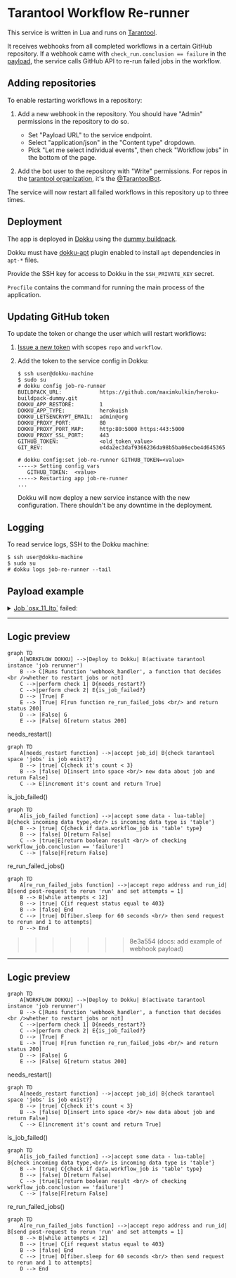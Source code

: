 # Tarantool Workflow Re-runner

This service is written in Lua and runs on [Tarantool](https://tarantool.io).

It receives webhooks from all completed workflows in a certain GitHub repository.
If a webhook came with `check_run.conclusion == failure` in the 
[payload](https://docs.github.com/en/developers/webhooks-and-events/webhooks/webhook-events-and-payloads#check_run), 
the service calls GitHub API to re-run failed jobs in the workflow.

## Adding repositories

To enable restarting workflows in a repository:

1. Add a new webhook in the repository.
   You should have "Admin" permissions in the repository to do so.
   
   * Set "Payload URL" to the service endpoint.
   * Select "application/json" in the "Content type" dropdown.
   * Pick "Let me select individual events", then check "Workflow jobs" in the bottom of the page.
   
   
2. Add the bot user to the repository with "Write" permissions.
   For repos in the [tarantool organization](https://github.com/tarantool),
   it's the [@TarantoolBot](https://github.com/TarantoolBot).
   
The service will now restart all failed workflows in this repository up to three times.

## Deployment

The app is deployed in [Dokku](https://dokku.com) using the 
[dummy buildpack](https://github.com/maximkulkin/heroku-buildpack-dummy).

Dokku must have [dokku-apt](https://github.com/dokku-community/dokku-apt)
plugin enabled to install `apt` dependencies in `apt-*` files.

Provide the SSH key for access to Dokku in the `SSH_PRIVATE_KEY` secret.

`Procfile` contains the command for running the main process of the application.

## Updating GitHub token

To update the token or change the user which will restart workflows:

1. [Issue a new token](https://github.com/settings/tokens/new) with scopes `repo` and `workflow`.
2. Add the token to the service config in Dokku:

    ```console
    $ ssh user@dokku-machine
    $ sudo su
    # dokku config job-re-runner
    BUILDPACK_URL:            https://github.com/maximkulkin/heroku-buildpack-dummy.git
    DOKKU_APP_RESTORE:        1
    DOKKU_APP_TYPE:           herokuish
    DOKKU_LETSENCRYPT_EMAIL:  admin@org
    DOKKU_PROXY_PORT:         80
    DOKKU_PROXY_PORT_MAP:     http:80:5000 https:443:5000
    DOKKU_PROXY_SSL_PORT:     443
    GITHUB_TOKEN:             <old_token_value>
    GIT_REV:                  e4da2ec3daf9366236da98b5ba06ecbe4d645365

    # dokku config:set job-re-runner GITHUB_TOKEN=<value>
    -----> Setting config vars
       GITHUB_TOKEN:  <value>
    -----> Restarting app job-re-runner
    ...
    ```
    
    Dokku will now deploy a new service instance with the new configuration.
    There shouldn't be any downtime in the deployment.
    
## Logging

To read service logs, SSH to the Dokku machine:

```console
$ ssh user@dokku-machine
$ sudo su
# dokku logs job-re-runner --tail
```

## Payload example

<details>
<summary>
<a href="https://github.com/tarantool/tarantool/runs/8039369388?check_suite_focus=true">Job `osx_11_lto`</a>
failed:
</summary>

```json
{
  "action": "completed",
  "workflow_job": {
    "id": 8039369388,
    "run_id": 2934728824,
    "run_url": "https://api.github.com/repos/tarantool/tarantool/actions/runs/2934728824",
    "run_attempt": 1,
    "node_id": "CR_kwDOAA3qbM8AAAAB3y8KrA",
    "head_sha": "48a3ecdac4c95d69f69ea17c5ccadb549d0d65b5",
    "url": "https://api.github.com/repos/tarantool/tarantool/actions/jobs/8039369388",
    "html_url": "https://github.com/tarantool/tarantool/runs/8039369388?check_suite_focus=true",
    "status": "completed",
    "conclusion": "failure",
    "started_at": "2022-08-26T15:16:28Z",
    "completed_at": "2022-08-26T15:28:00Z",
    "name": "osx_11_lto",
    "steps": [
      {
        "name": "Set up job",
        "status": "in_progress",
        "conclusion": null,
        "number": 1,
        "started_at": "2022-08-26T15:16:28.000Z",
        "completed_at": null
      }
    ],
    "check_run_url": "https://api.github.com/repos/tarantool/tarantool/check-runs/8039369388",
    "labels": [
      "macos-11"
    ],
    "runner_id": 244,
    "runner_name": "tntmac06",
    "runner_group_id": 1,
    "runner_group_name": "Default"
  },
  "repository": {
    "id": 911980,
    "node_id": "MDEwOlJlcG9zaXRvcnk5MTE5ODA=",
    "name": "tarantool",
    "full_name": "tarantool/tarantool",
    "private": false,
    "owner": {
      "login": "tarantool",
      "id": 2344919,
      "node_id": "MDEyOk9yZ2FuaXphdGlvbjIzNDQ5MTk=",
      "avatar_url": "https://avatars.githubusercontent.com/u/2344919?v=4",
      "gravatar_id": "",
      "url": "https://api.github.com/users/tarantool",
      "html_url": "https://github.com/tarantool",
      "followers_url": "https://api.github.com/users/tarantool/followers",
      "following_url": "https://api.github.com/users/tarantool/following{/other_user}",
      "gists_url": "https://api.github.com/users/tarantool/gists{/gist_id}",
      "starred_url": "https://api.github.com/users/tarantool/starred{/owner}{/repo}",
      "subscriptions_url": "https://api.github.com/users/tarantool/subscriptions",
      "organizations_url": "https://api.github.com/users/tarantool/orgs",
      "repos_url": "https://api.github.com/users/tarantool/repos",
      "events_url": "https://api.github.com/users/tarantool/events{/privacy}",
      "received_events_url": "https://api.github.com/users/tarantool/received_events",
      "type": "Organization",
      "site_admin": false
    },
    "html_url": "https://github.com/tarantool/tarantool",
    "description": "Get your data in RAM. Get compute close to data. Enjoy the performance.",
    "fork": false,
    "url": "https://api.github.com/repos/tarantool/tarantool",
    "forks_url": "https://api.github.com/repos/tarantool/tarantool/forks",
    "keys_url": "https://api.github.com/repos/tarantool/tarantool/keys{/key_id}",
    "collaborators_url": "https://api.github.com/repos/tarantool/tarantool/collaborators{/collaborator}",
    "teams_url": "https://api.github.com/repos/tarantool/tarantool/teams",
    "hooks_url": "https://api.github.com/repos/tarantool/tarantool/hooks",
    "issue_events_url": "https://api.github.com/repos/tarantool/tarantool/issues/events{/number}",
    "events_url": "https://api.github.com/repos/tarantool/tarantool/events",
    "assignees_url": "https://api.github.com/repos/tarantool/tarantool/assignees{/user}",
    "branches_url": "https://api.github.com/repos/tarantool/tarantool/branches{/branch}",
    "tags_url": "https://api.github.com/repos/tarantool/tarantool/tags",
    "blobs_url": "https://api.github.com/repos/tarantool/tarantool/git/blobs{/sha}",
    "git_tags_url": "https://api.github.com/repos/tarantool/tarantool/git/tags{/sha}",
    "git_refs_url": "https://api.github.com/repos/tarantool/tarantool/git/refs{/sha}",
    "trees_url": "https://api.github.com/repos/tarantool/tarantool/git/trees{/sha}",
    "statuses_url": "https://api.github.com/repos/tarantool/tarantool/statuses/{sha}",
    "languages_url": "https://api.github.com/repos/tarantool/tarantool/languages",
    "stargazers_url": "https://api.github.com/repos/tarantool/tarantool/stargazers",
    "contributors_url": "https://api.github.com/repos/tarantool/tarantool/contributors",
    "subscribers_url": "https://api.github.com/repos/tarantool/tarantool/subscribers",
    "subscription_url": "https://api.github.com/repos/tarantool/tarantool/subscription",
    "commits_url": "https://api.github.com/repos/tarantool/tarantool/commits{/sha}",
    "git_commits_url": "https://api.github.com/repos/tarantool/tarantool/git/commits{/sha}",
    "comments_url": "https://api.github.com/repos/tarantool/tarantool/comments{/number}",
    "issue_comment_url": "https://api.github.com/repos/tarantool/tarantool/issues/comments{/number}",
    "contents_url": "https://api.github.com/repos/tarantool/tarantool/contents/{+path}",
    "compare_url": "https://api.github.com/repos/tarantool/tarantool/compare/{base}...{head}",
    "merges_url": "https://api.github.com/repos/tarantool/tarantool/merges",
    "archive_url": "https://api.github.com/repos/tarantool/tarantool/{archive_format}{/ref}",
    "downloads_url": "https://api.github.com/repos/tarantool/tarantool/downloads",
    "issues_url": "https://api.github.com/repos/tarantool/tarantool/issues{/number}",
    "pulls_url": "https://api.github.com/repos/tarantool/tarantool/pulls{/number}",
    "milestones_url": "https://api.github.com/repos/tarantool/tarantool/milestones{/number}",
    "notifications_url": "https://api.github.com/repos/tarantool/tarantool/notifications{?since,all,participating}",
    "labels_url": "https://api.github.com/repos/tarantool/tarantool/labels{/name}",
    "releases_url": "https://api.github.com/repos/tarantool/tarantool/releases{/id}",
    "deployments_url": "https://api.github.com/repos/tarantool/tarantool/deployments",
    "created_at": "2010-09-15T07:59:26Z",
    "updated_at": "2022-08-25T09:47:42Z",
    "pushed_at": "2022-08-26T15:19:35Z",
    "git_url": "git://github.com/tarantool/tarantool.git",
    "ssh_url": "git@github.com:tarantool/tarantool.git",
    "clone_url": "https://github.com/tarantool/tarantool.git",
    "svn_url": "https://github.com/tarantool/tarantool",
    "homepage": "https://www.tarantool.io",
    "size": 89568,
    "stargazers_count": 2963,
    "watchers_count": 2963,
    "language": "Lua",
    "has_issues": true,
    "has_projects": true,
    "has_downloads": true,
    "has_wiki": true,
    "has_pages": true,
    "forks_count": 342,
    "mirror_url": null,
    "archived": false,
    "disabled": false,
    "open_issues_count": 1311,
    "license": {
      "key": "other",
      "name": "Other",
      "spdx_id": "NOASSERTION",
      "url": null,
      "node_id": "MDc6TGljZW5zZTA="
    },
    "allow_forking": true,
    "is_template": false,
    "web_commit_signoff_required": false,
    "topics": [
      "appserver",
      "database",
      "disk",
      "in-memory",
      "lua",
      "msgpack",
      "tarantool",
      "transactions"
    ],
    "visibility": "public",
    "forks": 342,
    "open_issues": 1311,
    "watchers": 2963,
    "default_branch": "master"
  },
  "organization": {
    "login": "tarantool",
    "id": 2344919,
    "node_id": "MDEyOk9yZ2FuaXphdGlvbjIzNDQ5MTk=",
    "url": "https://api.github.com/orgs/tarantool",
    "repos_url": "https://api.github.com/orgs/tarantool/repos",
    "events_url": "https://api.github.com/orgs/tarantool/events",
    "hooks_url": "https://api.github.com/orgs/tarantool/hooks",
    "issues_url": "https://api.github.com/orgs/tarantool/issues",
    "members_url": "https://api.github.com/orgs/tarantool/members{/member}",
    "public_members_url": "https://api.github.com/orgs/tarantool/public_members{/member}",
    "avatar_url": "https://avatars.githubusercontent.com/u/2344919?v=4",
    "description": "In-memory computing platform with flexible data schema."
  },
  "sender": {
    "login": "ylobankov",
    "id": 3645987,
    "node_id": "MDQ6VXNlcjM2NDU5ODc=",
    "avatar_url": "https://avatars.githubusercontent.com/u/3645987?v=4",
    "gravatar_id": "",
    "url": "https://api.github.com/users/ylobankov",
    "html_url": "https://github.com/ylobankov",
    "followers_url": "https://api.github.com/users/ylobankov/followers",
    "following_url": "https://api.github.com/users/ylobankov/following{/other_user}",
    "gists_url": "https://api.github.com/users/ylobankov/gists{/gist_id}",
    "starred_url": "https://api.github.com/users/ylobankov/starred{/owner}{/repo}",
    "subscriptions_url": "https://api.github.com/users/ylobankov/subscriptions",
    "organizations_url": "https://api.github.com/users/ylobankov/orgs",
    "repos_url": "https://api.github.com/users/ylobankov/repos",
    "events_url": "https://api.github.com/users/ylobankov/events{/privacy}",
    "received_events_url": "https://api.github.com/users/ylobankov/received_events",
    "type": "User",
    "site_admin": false
  }
}
```

</details>


---
## Logic preview

```mermaid
graph TD
    A[WORKFLOW DOKKU] -->|Deploy to Dokku| B(activate tarantool instance 'job rerunner')
    B --> C[Runs function 'webhook_handler', a function that decides <br />whether to restart jobs or not]
    C -->|perform check 1| D{needs_restart?}
    C -->|perform check 2| E{is_job_failed?}
    D --> |True| F
    E --> |True| F[run function re_run_failed_jobs <br/> and return status 200]
    D --> |False| G
    E --> |False| G[return status 200]
```

needs_restart()
```mermaid
graph TD
    A[needs_restart function] -->|accept job_id| B{check tarantool space 'jobs' is job exist?}
    B --> |true| C{check it's count < 3}
    B --> |false| D[insert into space <br/> new data about job and return False]
    C --> E[increment it's count and return True]
```

is_job_failed()
```mermaid
graph TD
    A[is_job_failed function] -->|accept some data - lua-table| B{check incoming data type,<br/> is incoming data type is 'table'}
    B --> |true| C{check if data.workflow_job is 'table' type}
    B --> |false| D[return False]
    C --> |true|E[return boolean result <br/> of checking workflow_job.conclusion == 'failure']
    C --> |false|F[return False]
```

re_run_failed_jobs()
```mermaid
graph TD
    A[re_run_failed_jobs function] -->|accept repo address and run_id| B[send post-request to rerun 'run' and set attempts = 1]
    B --> B[while attempts < 12]
    B --> |true| C{if request status equal to 403}
    B --> |false| End
    C --> |true| D[fiber.sleep for 60 seconds <br/> then send request to rerun and 1 to attempts]
    D --> End
```

>>>>>>> 8e3a554 (docs: add example of webhook payload)

---
## Logic preview

```mermaid
graph TD
    A[WORKFLOW DOKKU] -->|Deploy to Dokku| B(activate tarantool instance 'job rerunner')
    B --> C[Runs function 'webhook_handler', a function that decides <br />whether to restart jobs or not]
    C -->|perform check 1| D{needs_restart?}
    C -->|perform check 2| E{is_job_failed?}
    D --> |True| F
    E --> |True| F[run function re_run_failed_jobs <br/> and return status 200]
    D --> |False| G
    E --> |False| G[return status 200]
```

needs_restart()
```mermaid
graph TD
    A[needs_restart function] -->|accept job_id| B{check tarantool space 'jobs' is job exist?}
    B --> |true| C{check it's count < 3}
    B --> |false| D[insert into space <br/> new data about job and return False]
    C --> E[increment it's count and return True]
```

is_job_failed()
```mermaid
graph TD
    A[is_job_failed function] -->|accept some data - lua-table| B{check incoming data type,<br/> is incoming data type is 'table'}
    B --> |true| C{check if data.workflow_job is 'table' type}
    B --> |false| D[return False]
    C --> |true|E[return boolean result <br/> of checking workflow_job.conclusion == 'failure']
    C --> |false|F[return False]
```

re_run_failed_jobs()
```mermaid
graph TD
    A[re_run_failed_jobs function] -->|accept repo address and run_id| B[send post-request to rerun 'run' and set attempts = 1]
    B --> B[while attempts < 12]
    B --> |true| C{if request status equal to 403}
    B --> |false| End
    C --> |true| D[fiber.sleep for 60 seconds <br/> then send request to rerun and 1 to attempts]
    D --> End
```